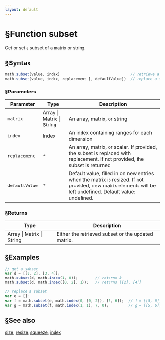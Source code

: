 ```yaml
---
layout: default
---
```


<h1 id="function-subset"><a href="#function-subset">&sect;</a>Function subset</h1>

Get or set a subset of a matrix or string.


<h2 id="syntax"><a href="#syntax">&sect;</a>Syntax</h2>

```js
math.subset(value, index)                                // retrieve a subset
math.subset(value, index, replacement [, defaultValue])  // replace a subset
```

<h3 id="parameters"><a href="#parameters">&sect;</a>Parameters</h3>

Parameter | Type | Description
--------- | ---- | -----------
`matrix` | Array &#124; Matrix &#124; String | An array, matrix, or string
`index` | Index | An index containing ranges for each dimension
`replacement` | * | An array, matrix, or scalar. If provided, the subset is replaced with replacement. If not provided, the subset is returned
`defaultValue` | * | Default value, filled in on new entries when the matrix is resized. If not provided, new matrix elements will be left undefined. Default value: undefined.

<h3 id="returns"><a href="#returns">&sect;</a>Returns</h3>

Type | Description
---- | -----------
Array &#124; Matrix &#124; String | Either the retrieved subset or the updated matrix.


<h2 id="examples"><a href="#examples">&sect;</a>Examples</h2>

```js
// get a subset
var d = [[1, 2], [3, 4]];
math.subset(d, math.index(1, 0));        // returns 3
math.subset(d, math.index([0, 2], 1));   // returns [[2], [4]]

// replace a subset
var e = [];
var f = math.subset(e, math.index(0, [0, 2]), [5, 6]);  // f = [[5, 6]]
var g = math.subset(f, math.index(1, 1), 7, 0);         // g = [[5, 6], [0, 7]]
```


<h2 id="see-also"><a href="#see-also">&sect;</a>See also</h2>

[size](size.html),
[resize](resize.html),
[squeeze](squeeze.html),
[index](index.html)


<!-- Note: This file is automatically generated from source code comments. Changes made in this file will be overridden. -->
